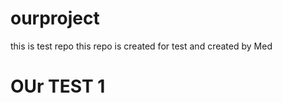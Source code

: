 # ourproject
this is test repo
this repo is created for test and created by Med
<h1>OUr TEST 1 </h1>
